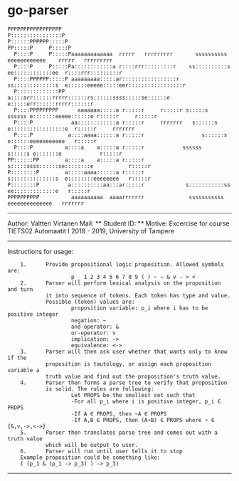 # go-parser

```
PPPPPPPPPPPPPPPPP
P::::::::::::::::P
P::::::PPPPPP:::::P
PP:::::P     P:::::P
  P::::P     P:::::Paaaaaaaaaaaaa  rrrrr   rrrrrrrrr       ssssssssss       eeeeeeeeeeee    rrrrr   rrrrrrrrr
  P::::P     P:::::Pa::::::::::::a r::::rrr:::::::::r    ss::::::::::s    ee::::::::::::ee  r::::rrr:::::::::r
  P::::PPPPPP:::::P aaaaaaaaa:::::ar:::::::::::::::::r ss:::::::::::::s  e::::::eeeee:::::eer:::::::::::::::::r
  P:::::::::::::PP           a::::arr::::::rrrrr::::::rs::::::ssss:::::se::::::e     e:::::err::::::rrrrr::::::r
  P::::PPPPPPPPP      aaaaaaa:::::a r:::::r     r:::::r s:::::s  ssssss e:::::::eeeee::::::e r:::::r     r:::::r
  P::::P            aa::::::::::::a r:::::r     rrrrrrr   s::::::s      e:::::::::::::::::e  r:::::r     rrrrrrr
  P::::P           a::::aaaa::::::a r:::::r                  s::::::s   e::::::eeeeeeeeeee   r:::::r
  P::::P          a::::a    a:::::a r:::::r            ssssss   s:::::s e:::::::e            r:::::r
PP::::::PP        a::::a    a:::::a r:::::r            s:::::ssss::::::se::::::::e           r:::::r
P::::::::P        a:::::aaaa::::::a r:::::r            s::::::::::::::s  e::::::::eeeeeeee   r:::::r
P::::::::P         a::::::::::aa:::ar:::::r             s:::::::::::ss    ee:::::::::::::e   r:::::r
PPPPPPPPPP          aaaaaaaaaa  aaaarrrrrrr              sssssssssss        eeeeeeeeeeeeee   rrrrrrr
```
****************************************************************************************************

Author: Valtteri Virtanen
Mail: **
Student ID: **
Motive: Excercise for course TIETS02 Automaatit I 2018 - 2019, University of Tampere
****************************************************************************************************
Instructions for usage:

        1.      Provide propositional logic proposition. Allowed symbols are:
                        p _ 1 2 3 4 5 6 7 8 9 ( ) ~ ∼ & v - > <
        2.      Parser will perform lexical analysis on the proposition and turn
                it into sequence of tokens. Each token has type and value.
                Possible (token) values are:
                        proposition variable: p_i where i has to be positive integer
                        negation: ~
                        and-operator: &
                        or-operator: v
                        implication: ->
                        equivalence: <->
        3.      Parser will then ask user whether that wants only to know if the
                proposition is tautology, or assign each proposition variable a
                truth value and find out the proposition's truth value.
        4.      Parser then forms a parse tree to verify that proposition
                is solid. The rules are following:
                        Let PROPS be the smallest set such that
                        -For all p_i where i is positive integer, p_i ∈ PROPS
                        -If A ∈ PROPS, then ~A ∈ PROPS
                        -If A,B ∈ PROPS, then (A∘B) ∈ PROPS where ∘ ∈ {&,v,->,<->}
        5.      Parser then translates parse tree and comes out with a truth value
                which will be output to user.
        6.      Parser will run until user tells it to stop
        Example proposition could be something like:
        ( (p_1 & (p_1 -> p_3) ) -> p_3)
****************************************************************************************************
